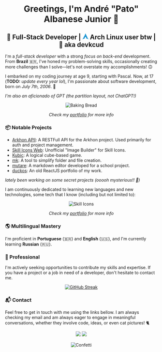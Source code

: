 <h1 align="center">Greetings, I'm André "Pato" Albanese Junior 👋</h1>
<h2 align="center">🚀 Full-Stack Developer | <img height="20" src="icons/archlinux.svg"> Arch Linux user btw | 🦆 aka devkcud</h2>

I'm a _full-stack developer_ with a strong _focus on back-end_ development. From **Brazil** 🇧🇷, I've honed my problem-solving skills, occasionally creating more challenges than I solve—let's not overstate my accomplishments! 🙃

I embarked on my coding journey at age 9, starting with Pascal. Now, at 17 (**TODO:** _update every year lol_), I'm passionate about software development, born on _July 7th, 2006_. 🎈

_I'm also an aficionado of GPT (the partition layout, not ChatGPT!)_

<div align="center">
	<img src="https://i.imgur.com/1gSB77J.gif" alt="Baking Bread" />
</div>

<p align="center">
	<i>Check my <a href="https://devkcud.vercel.app">portfolio</a> for more info</i>
</p>

### 📦️ Notable Projects

* [Arkhon APIl](https://github.com/swibly/arkhon-api): A RESTFull API for the Arkhon project. Used primarily for auth and project management.
* [Skill Icons Web](https://github.com/devkcud/skill-icons-web): Unofficial "Image Builder" for Skill Icons.
* [Kubic](https://github.com/devkcud/Kubic): A logical cube-based game.
* [mk](https://github.com/devkcud/mk): A tool to simplify folder and file creation.
* [mutare](https://github.com/devkcud/mutare): A markdown editor developed for a school project.
* [duckos](https://github.com/devkcud/duckos): An old ReactJS portfolio of my work.

_lately been working on some secret projects (ooooh mysterious!! 🎃)_

I am continuously dedicated to learning new languages and new technologies, some tech that I know (including but not limited to):

<div align="center">
	<img src="https://skillicons.dev/icons?i=astro,svelte,nextjs,golang,rust,typescript,java,python,php,tailwindcss,firebase,mongodb,postgresql,mysql,prisma,linux,arch,kali,neovim,docker&theme=dark&perline=10" alt="Skill Icons" />
</div>

<p align="center">
	<i>Check my <a href="https://devkcud.vercel.app">portfolio</a> for more info</i>
</p>

### 🌎 Multilingual Mastery

I'm proficient in **Portuguese** (🇧🇷) and **English** (🇺🇸), and I'm currently learning **Russian** (🇷🇺).

### 💼 Professional

I'm actively seeking opportunities to contribute my skills and expertise. If you have a project or a job in need of a developer, don't hesitate to contact me.

<p align="center">
	<a href="https://git.io/streak-stats">
		<img src="https://streak-stats.demolab.com?user=devkcud&theme=transparent&hide_border=true&hide_total_contributions=true" alt="GitHub Streak" />
	</a>
</p>

### 📬 Contact

Feel free to get in touch with me using the links bellow. I am always checking my email and am always eager to engage in meaningful conversations, whether they involve code, ideas, or even cat pictures! 🐈️

<div align="center">
	<a href = "mailto:andrescalisejr@gmail.com"><img src="https://img.shields.io/badge/-Gmail-%23cd3c2f?style=for-the-badge&logo=gmail&logoColor=white"></a>
	<a href = "mailto:patommmmm@proton.me"><img src="https://img.shields.io/badge/-Proton%20Mail-%236d4aff?style=for-the-badge&logo=protonmail&logoColor=white"></a>
</div>

<br />

<div align="center">
	<img src="https://i.imgur.com/7NbLOSy.gif" alt="Confetti" />
</div>
